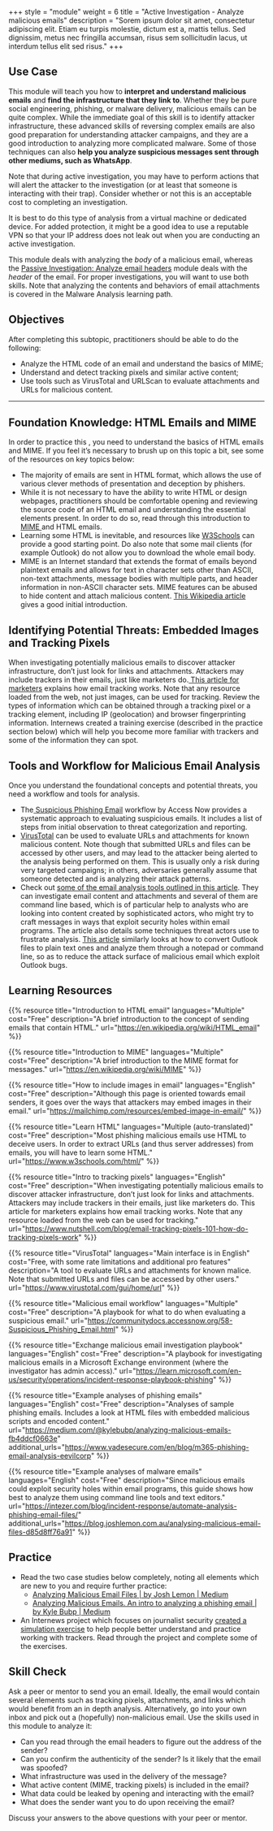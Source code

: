 +++
style = "module"
weight = 6
title = "Active Investigation - Analyze malicious emails"
description = "Sorem ipsum dolor sit amet, consectetur adipiscing elit. Etiam eu turpis molestie, dictum est a, mattis tellus. Sed dignissim, metus nec fringilla accumsan, risus sem sollicitudin lacus, ut interdum tellus elit sed risus."
+++

## Use Case

This module will teach you how to **interpret and understand malicious emails** and **find the infrastructure that they link to**. Whether they be pure social engineering, phishing, or malware delivery, malicious emails can be quite complex. While the immediate goal of this skill is to identify attacker infrastructure, these advanced skills of reversing complex emails are also good preparation for understanding attacker campaigns, and they are a good introduction to analyzing more complicated malware. Some of those techniques can also **help you analyze suspicious messages sent through other mediums, such as WhatsApp**.

Note that during active investigation, you may have to perform actions that will alert the attacker to the investigation (or at least that someone is interacting with their trap). Consider whether or not this is an acceptable cost to completing an investigation.

It is best to do this type of analysis from a virtual machine or dedicated device. For added protection, it might be a good idea to use a reputable VPN so that your IP address does not leak out when you are conducting an active investigation.

This module deals with analyzing the _body_ of a malicious email, whereas the [Passive Investigation: Analyze email headers](#subtopic-5-passive-investigation-analyze-email-headers) module deals with the _header_ of the email. For proper investigations, you will want to use both skills. Note that analyzing the contents and behaviors of email attachments is covered in the Malware Analysis learning path.

## Objectives

After completing this subtopic, practitioners should be able to do the following:

- Analyze the HTML code of an email and understand the basics of MIME;
- Understand and detect tracking pixels and similar active content;
- Use tools such as VirusTotal and URLScan to evaluate attachments and URLs for malicious content.

---

## Foundation Knowledge: HTML Emails and MIME

In order to practice this , you need to understand the basics of HTML emails and MIME. If you feel it’s necessary to brush up on this topic a bit, see some of the resources on key topics below:

- The majority of emails are sent in HTML format, which allows the use of various clever methods of presentation and deception by phishers.
- While it is not necessary to have the ability to write HTML or design webpages, practitioners should be comfortable opening and reviewing the source code of an HTML email and understanding the essential elements present. In order to do so, read through this introduction to [MIME ](<https://learn.microsoft.com/en-us/previous-versions/office/developer/exchange-server-2010/aa494197(v=exchg.140)>)and HTML emails.
- Learning some HTML is inevitable, and resources like [W3Schools](https://www.w3schools.com/html/) can provide a good starting point. Do also note that some mail clients (for example Outlook) do not allow you to download the whole email body.
- MIME is an Internet standard that extends the format of emails beyond plaintext emails and allows for text in character sets other than ASCII, non-text attachments, message bodies with multiple parts, and header information in non-ASCII character sets. MIME features can be abused to hide content and attach malicious content. [This Wikipedia article](https://en.wikipedia.org/wiki/MIME) gives a good initial introduction.

## Identifying Potential Threats: Embedded Images and Tracking Pixels

When investigating potentially malicious emails to discover attacker infrastructure, don’t just look for links and attachments. Attackers may include trackers in their emails, just like marketers do.[ This article for marketers](https://www.nutshell.com/blog/email-tracking-pixels-101-how-do-tracking-pixels-work) explains how email tracking works. Note that any resource loaded from the web, not just images, can be used for tracking. Review the types of information which can be obtained through a tracking pixel or a tracking element, including IP (geolocation) and browser fingerprinting information. Internews created a training exercise (described in the practice section below) which will help you become more familiar with trackers and some of the information they can spot.

## Tools and Workflow for Malicious Email Analysis

Once you understand the foundational concepts and potential threats, you need a workflow and tools for analysis.

- The[ Suspicious Phishing Email](https://communitydocs.accessnow.org/58-Suspicious_Phishing_Email.html) workflow by Access Now provides a systematic approach to evaluating suspicious emails. It includes a list of steps from initial observation to threat categorization and reporting.
- [VirusTotal](https://virustotal.com/) can be used to evaluate URLs and attachments for known malicious content. Note though that submitted URLs and files can be accessed by other users, and may lead to the attacker being alerted to the analysis being performed on them. This is usually only a risk during very targeted campaigns; in others, adversaries generally assume that someone detected and is analyzing their attack patterns.
- Check out [some of the email analysis tools outlined in this article](https://intezer.com/blog/incident-response/automate-analysis-phishing-email-files/). They can investigate email content and attachments and several of them are command line based, which is of particular help to analysts who are looking into content created by sophisticated actors, who might try to craft messages in ways that exploit security holes within email programs. The article also details some techniques threat actors use to frustrate analysis. [This article](https://blog.joshlemon.com.au/analysing-malicious-email-files-d85d8ff76a91) similarly looks at how to convert Outlook files to plain text ones and analyze them through a notepad or command line, so as to reduce the attack surface of malicious email which exploit Outlook bugs.

## Learning Resources

{{% resource title="Introduction to HTML email" languages="Multiple" cost="Free" description="A brief introduction to the concept of sending emails that contain HTML." url="https://en.wikipedia.org/wiki/HTML_email" %}}

{{% resource title="Introduction to MIME" languages="Multiple" cost="Free" description="A brief introduction to the MIME format for messages." url="https://en.wikipedia.org/wiki/MIME" %}}

{{% resource title="How to include images in email" languages="English" cost="Free" description="Although this page is oriented towards email senders, it goes over the ways that attackers may embed images in their email." url="https://mailchimp.com/resources/embed-image-in-email/" %}}

{{% resource title="Learn HTML" languages="Multiple (auto-translated)" cost="Free" description="Most phishing malicious emails use HTML to deceive users. In order to extract URLs (and thus server addresses) from emails, you will have to learn some HTML." url="https://www.w3schools.com/html/" %}}

{{% resource title="Intro to tracking pixels" languages="English" cost="Free" description="When investigating potentially malicious emails to discover attacker infrastructure, don’t just look for links and attachments. Attackers may include trackers in their emails, just like marketers do. This article for marketers explains how email tracking works. Note that any resource loaded from the web can be used for tracking." url="https://www.nutshell.com/blog/email-tracking-pixels-101-how-do-tracking-pixels-work" %}}

{{% resource title="VirusTotal" languages="Main interface is in English" cost="Free, with some rate limitations and additional pro features" description="A tool to evaluate URLs and attachments for known malice. Note that submitted URLs and files can be accessed by other users." url="https://www.virustotal.com/gui/home/url" %}}

{{% resource title="Malicious email workflow" languages="Multiple" cost="Free" description="A playbook for what to do when evaluating a suspicious email." url="https://communitydocs.accessnow.org/58-Suspicious_Phishing_Email.html" %}}

{{% resource title="Exchange malicious email investigation playbook" languages="English" cost="Free" description="A playbook for investigating malicious emails in a Microsoft Exchange environment (where the investigator has admin access)." url="https://learn.microsoft.com/en-us/security/operations/incident-response-playbook-phishing" %}}

{{% resource title="Example analyses of phishing emails" languages="English" cost="Free" description="Analyses of sample phishing emails. Includes a look at HTML files with embedded malicious scripts and encoded content." url="https://medium.com/@kylebubp/analyzing-malicious-emails-fb4ddcf0663e" additional_urls="https://www.vadesecure.com/en/blog/m365-phishing-email-analysis-eevilcorp" %}}

{{% resource title="Example analyses of malware emails" languages="English" cost="Free" description="Since malicious emails could exploit security holes within email programs, this guide shows how best to analyze them using command line tools and text editors." url="https://intezer.com/blog/incident-response/automate-analysis-phishing-email-files/" additional_urls="https://blog.joshlemon.com.au/analysing-malicious-email-files-d85d8ff76a91" %}}


## Practice

- Read the two case studies below completely, noting all elements which are new to you and require further practice:
  - [Analyzing Malicious Email Files | by Josh Lemon | Medium](https://blog.joshlemon.com.au/analysing-malicious-email-files-d85d8ff76a91)
  - [Analyzing Malicious Emails. An intro to analyzing a phishing email | by Kyle Bubp | Medium](https://medium.com/@kylebubp/analyzing-malicious-emails-fb4ddcf0663e)
- An Internews project which focuses on journalist security [created a simulation exercise](https://internews.org/resource/guide-to-facilitating-a-technical-simulation-with-canary-tokens/) to help people better understand and practice working with trackers. Read through the project and complete some of the exercises.

## Skill Check

Ask a peer or mentor to send you an email. Ideally, the email would contain several elements such as tracking pixels, attachments, and links which would benefit from an in depth analysis. Alternatively, go into your own inbox and pick out a (hopefully) non-malicious email. Use the skills used in this module to analyze it:

- Can you read through the email headers to figure out the address of the sender?
- Can you confirm the authenticity of the sender? Is it likely that the email was spoofed?
- What infrastructure was used in the delivery of the message?
- What active content (MIME, tracking pixels) is included in the email?
- What data could be leaked by opening and interacting with the email?
- What does the sender want you to do upon receiving the email?

Discuss your answers to the above questions with your peer or mentor.
